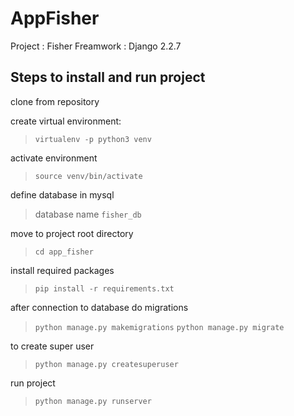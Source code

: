 # AppFisher

Project : Fisher
Freamwork : Django 2.2.7

## Steps to install and run project

clone from repository

create virtual environment:
> `virtualenv -p python3 venv`

activate environment
> `source venv/bin/activate`

define database in mysql
> database name `fisher_db`

move to project root directory
> `cd app_fisher`

install required packages
> `pip install -r requirements.txt`

after connection to database do migrations
> `python manage.py makemigrations`
> `python manage.py migrate`

to create super user
> `python manage.py createsuperuser`

run project
> `python manage.py runserver`

